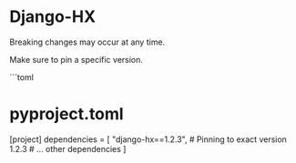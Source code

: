 # Django-HX

Breaking changes may occur at any time.

Make sure to pin a specific version.

 ´´´toml
 # pyproject.toml
 [project]
 dependencies = [
     "django-hx==1.2.3", # Pinning to exact version 1.2.3
     # ... other dependencies
 ]
